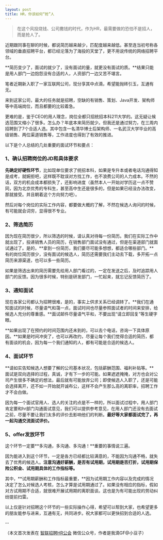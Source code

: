 ```yaml
---
layout: post
title: HR，你该如何“抢”人
---
```


> 在这个风投烧钱、公司撒钱的时代，作为HR，最需要做的恐怕不是招人，而是抢人了。

近期跟同事在聊的时候，都说简历越来越少，匹配度越来越低。甚至连当初号称各领域的垂直招聘平台，都已经沦落为了海投的天堂了，更不用说传统的网络招聘平台。

**简历变少了，面试的就少了，没有面试的量，就更没有面试的质。**结果只能是用人部门一边抱怨没有合适的人，人资部门一边又苦不堪言。

笔者近期新入职了一家互联网公司，现分享其中点滴，希望能抛砖引玉，互通有无。

来到这家公司，最大的任务就是招聘，空缺的有销售、策划、Java开发、架构师等中高端岗位，而且都要的比较着急。

更难的是，鉴于CEO的用人理念，岗位全都只招统招本科211大学的。这无疑让候选范围又缩小了很多。怎么办？年底本来简历就少。但我还是通过努力，在三周内招聘到了7个合适人选。其中包含一名清华博士后架构师、一名武汉大学毕业的高级销售、两位渠道销售等，工作进度也得到了有效的推进。

以下是个人总结的几处重要的面试环节和要点：

<!--more-->

### 1、确认招聘岗位的JD和具体要求

**先确定好硬性环节**，比如现单位要求了统招本科，如果是专升本或者电话沟通得知是成考，就婉拒吧，这样既不耽误对方找工作，也不浪费公司的人力成本。不然的话，双方的机会成本都损失了，还影响进度（虽然本人一开始对学历这一点不赞同，因为北京优秀的专科生，甚至高中生还是很多的，但是如果已经没办法改变，那就接受。并且朝着这个方向努力吧）。

然后对每个岗位的实际工作内容，都要做大概的了解，不然在候选人询问的时候，有可能就会词穷，显得很不专业。

### 2、筛选简历

因为现在简历很少，所以筛选的时候，请认真对待每一份简历。我们在实际工作中就出现了，投递销售人员的简历，在销售部门面试没有通过，但是在渠道部门就面试通过了。是的，**拿到一份简历，我们要尽可能多想想，都适合哪些部门。**有的岗位简历很少，没有面试的候选人，简历还需要我们主动去下载，多开拓一点简历来源渠道，也可以多一些简历。

如果是筛选出来的简历需要先给用人部门看过的，一定在发送之后，及时追踪用人部门的反馈。因为很多时候，特别是研发部门，一忙起来，就忘记反馈简历了。

### 3、通知面试

现在各家公司都认为招聘很难，是的，事实上供求关系已经调转了。**我们在通知面试的时候，尽量语气和蔼一点，面试时间也尽量参照面试者的时间来安排，给候选人充分的尊重感。**面试邮件尽量语气平和，不要出现“请立即回复”等生硬字眼。

**如果出现了在预约的时间范围内还未到的，可以去个电话，咨询一下具体原因。**如果是时间冲突了，也可以再改约，尽量让每个我们觉得合适的简历，都有面谈的机会，因为每一个我们通知的人，都有可能是合适的候选人。

### 4、面试环节

**请如实告知候选人想要了解的公司基本状况，包括薪酬范围、福利补贴等。**面试是双向选择的过程，真诚，才有下一步的可能。如果遮遮掩掩，对方也会对公司产生很多不确定的想法，最后就有可能放弃公司；即使候选人入职了，还是可能会选择离开，还不如一开始就开诚布公，这样不会产生那么高的离职率，招聘工作才不会白做。

因为每一个面试官用人、选人的关注的点是不一样的，所以面试过程中，用人部门肯定要和hr部门沟通面试意见，我们可以提供参考意见，在用人部门还没有去面试之前，尽量不要让我们太多的评价去影响他们的判断。**最好等大家都面试完了，再一起沟通交流面试评价。**

### 5、offer发放环节

这个环节一定要**多沟通，多沟通、多沟通！**重要的事情说三遍。

因为能进入到这个环节，一定是各方已经都比较满意的，不能因为沟通不畅，就失去了优秀的候选人。**注意沟通好薪酬，是否有试用期，试用期是否打折，试用期保险公积金、试用期具体的工作指标等。**

其中，**试用期薪酬和工作指标最重要，**因为试用期工作内容以及完成的情况决定了怎么对候选人考核，怎么才算是试用期通过了。如果没有相应的指标，假如对方试用期不合适，就很难开展试用期的离职面谈。这也是为有可能出现的劳动纠纷提前扫雷。

以上仅是针对招聘这个环节的一些实际操作心得，希望可以帮到大家，也希望更多的朋友能参与进来，互通有无，共同进步。祝大家都可以更快招到合适的人选。

--

（本文首次发表在 [智联招聘HR公会](https://mp.weixin.qq.com/s?__biz=MjM5OTU1MzY1Mg==&mid=402272995&idx=1&sn=73ad9fd1f6f43b6cffb4b1374e4655d0&scene=1&srcid=01052K42DnGZqXAnkEjXK8dQ&key=41ecb04b05111003c57efd3f8b7e9a5407e6d02be3d3e37198a7074bddacb8272e3ceb0ec83866c135778ef841ab98ee&ascene=0&uin=NDk4MDY4Njk1&devicetype=iMac+MacBookPro11%2C3+OSX+OSX+10.11.1+build(15B42)&version=11020201&pass_ticket=IjlxD2CXwIngE6khREUN1Nof%2BXBnPuK%2BI1xWt252wuyDGq7UtVs8%2BzY6RuoBRfqk) 微信公众号，作者是我滴GF@小豆子）

